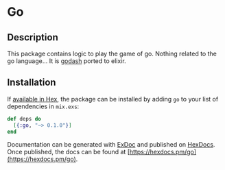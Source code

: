 # Go

## Description
This package contains logic to play the game of go. 
Nothing related to the go language...
It is [godash](https://github.com/duckpunch/godash) ported to elixir.

## Installation

If [available in Hex](https://hex.pm/docs/publish), the package can be installed
by adding `go` to your list of dependencies in `mix.exs`:

```elixir
def deps do
  [{:go, "~> 0.1.0"}]
end
```

Documentation can be generated with [ExDoc](https://github.com/elixir-lang/ex_doc)
and published on [HexDocs](https://hexdocs.pm). Once published, the docs can
be found at [https://hexdocs.pm/go](https://hexdocs.pm/go).

